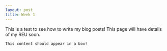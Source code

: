 ```yaml
---
layout: post
title: Week 1
---
```


This is a test to see how to write my blog posts! This page will have details of my REU soon.

    This content should appear in a box!
